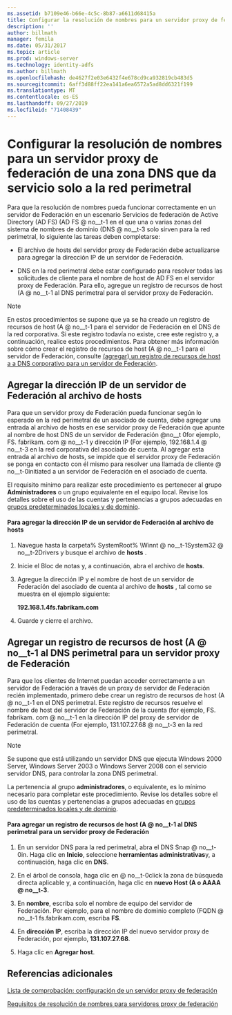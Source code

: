 ```yaml
---
ms.assetid: b7109e46-b66e-4c5c-8b87-a6611d68415a
title: Configurar la resolución de nombres para un servidor proxy de federación de una zona DNS que da servicio solo a la red perimetral
description: ''
author: billmath
manager: femila
ms.date: 05/31/2017
ms.topic: article
ms.prod: windows-server
ms.technology: identity-adfs
ms.author: billmath
ms.openlocfilehash: de4627f2e03e6432f4e678cd9ca932819cb483d5
ms.sourcegitcommit: 6aff3d88ff22ea141a6ea6572a5ad8dd6321f199
ms.translationtype: MT
ms.contentlocale: es-ES
ms.lasthandoff: 09/27/2019
ms.locfileid: "71408439"
---
```

# <a name="configure-name-resolution-for-a-federation-server-proxy-in-a-dns-zone-that-serves-only-the-perimeter-network"></a>Configurar la resolución de nombres para un servidor proxy de federación de una zona DNS que da servicio solo a la red perimetral


Para que la resolución de nombres pueda funcionar correctamente en un servidor de Federación en un escenario Servicios de federación de Active Directory (AD FS) \(AD FS @ no__t-1 en el que una o varias zonas del sistema de nombres de dominio \(DNS @ no__t-3 solo sirven para la red perimetral, lo siguiente las tareas deben completarse:  
  
-   El archivo de hosts del servidor proxy de Federación debe actualizarse para agregar la dirección IP de un servidor de Federación.  
  
-   DNS en la red perimetral debe estar configurado para resolver todas las solicitudes de cliente para el nombre de host de AD FS en el servidor proxy de Federación. Para ello, agregue un registro de recursos de host \(A @ no__t-1 al DNS perimetral para el servidor proxy de Federación.  
  
> [!NOTE]  
> En estos procedimientos se supone que ya se ha creado un registro de recursos de host \(A @ no__t-1 para el servidor de Federación en el DNS de la red corporativa. Si este registro todavía no existe, cree este registro y, a continuación, realice estos procedimientos. Para obtener más información sobre cómo crear el registro de recursos de host \(A @ no__t-1 para el servidor de Federación, consulte [ &#40;agregar&#41; un registro de recursos de host a a DNS corporativo para un servidor de Federación](Add-a-Host--A--Resource-Record-to-Corporate-DNS-for-a-Federation-Server.md).  
  
## <a name="add-the-ip-address-of-a-federation-server-to-the-hosts-file"></a>Agregar la dirección IP de un servidor de Federación al archivo de hosts  
Para que un servidor proxy de Federación pueda funcionar según lo esperado en la red perimetral de un asociado de cuenta, debe agregar una entrada al archivo de hosts en ese servidor proxy de Federación que apunte al nombre de host DNS de un servidor de Federación @no__t 0for ejemplo, FS. fabrikam. com @ no__t-1 y dirección IP \(For ejemplo, 192.168.1.4 @ no__t-3 en la red corporativa del asociado de cuenta. Al agregar esta entrada al archivo de hosts, se impide que el servidor proxy de Federación se ponga en contacto con él mismo para resolver una llamada de cliente @ no__t-0initiated a un servidor de Federación en el asociado de cuenta.  
  
El requisito mínimo para realizar este procedimiento es pertenecer al grupo **Administradores** o un grupo equivalente en el equipo local.  Revise los detalles sobre el uso de las cuentas y pertenencias a grupos adecuadas en [grupos predeterminados locales y de dominio](https://go.microsoft.com/fwlink/?LinkId=83477).   
  
#### <a name="to-add-the-ip-address-of-a-federation-server-to-the-hosts-file"></a>Para agregar la dirección IP de un servidor de Federación al archivo de hosts  
  
1.  Navegue hasta la carpeta% SystemRoot% \\Winnt @ no__t-1System32 @ no__t-2Drivers y busque el archivo de **hosts** .  
  
2.  Inicie el Bloc de notas y, a continuación, abra el archivo de **hosts**.  
  
3.  Agregue la dirección IP y el nombre de host de un servidor de Federación del asociado de cuenta al archivo de **hosts** , tal como se muestra en el ejemplo siguiente:  
  
    **192.168.1.4fs.fabrikam.com**  
  
4.  Guarde y cierre el archivo.  
  
## <a name="add-a-host-a-resource-record-to-perimeter-dns-for-a-federation-server-proxy"></a>Agregar un registro de recursos de host \(A @ no__t-1 al DNS perimetral para un servidor proxy de Federación  
Para que los clientes de Internet puedan acceder correctamente a un servidor de Federación a través de un proxy de servidor de Federación recién implementado, primero debe crear un registro de recursos de host \(A @ no__t-1 en el DNS perimetral. Este registro de recursos resuelve el nombre de host del servidor de Federación de la cuenta \(for ejemplo, FS. fabrikam. com @ no__t-1 en la dirección IP del proxy de servidor de Federación de cuenta \(For ejemplo, 131.107.27.68 @ no__t-3 en la red perimetral.  
  
> [!NOTE]  
> Se supone que está utilizando un servidor DNS que ejecuta Windows 2000 Server, Windows Server 2003 o Windows Server 2008 con el servicio servidor DNS, para controlar la zona DNS perimetral.  
  
La pertenencia al grupo **administradores**, o equivalente, es lo mínimo necesario para completar este procedimiento.  Revise los detalles sobre el uso de las cuentas y pertenencias a grupos adecuadas en [grupos predeterminados locales y de dominio](https://go.microsoft.com/fwlink/?LinkId=83477).   
  
#### <a name="to-add-a-host-a-resource-record-to-perimeter-dns-for-a-federation-server-proxy"></a>Para agregar un registro de recursos de host \(A @ no__t-1 al DNS perimetral para un servidor proxy de Federación  
  
1.  En un servidor DNS para la red perimetral, abra el DNS Snap @ no__t-0in. Haga clic en **Inicio**, seleccione **herramientas administrativas**y, a continuación, haga clic en **DNS**.  
  
2.  En el árbol de consola, haga clic en @ no__t-0click la zona de búsqueda directa aplicable y, a continuación, haga clic en **nuevo Host \(A o AAAA @ no__t-3**.  
  
3.  En **nombre**, escriba solo el nombre de equipo del servidor de Federación. Por ejemplo, para el nombre de dominio completo \(FQDN @ no__t-1 fs.fabrikam.com, escriba **FS**.  
  
4.  En **dirección IP**, escriba la dirección IP del nuevo servidor proxy de Federación, por ejemplo, **131.107.27.68**.  
  
5.  Haga clic en **Agregar host**.  
  
## <a name="additional-references"></a>Referencias adicionales  
[Lista de comprobación: configuración de un servidor proxy de federación](Checklist--Setting-Up-a-Federation-Server-Proxy.md)  
  
[Requisitos de resolución de nombres para servidores proxy de federación](https://technet.microsoft.com/library/dd807055.aspx)  
  


